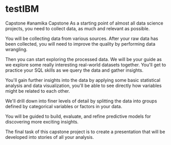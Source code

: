 # testIBM
Capstone
#anamika Capstone
As a starting point of almost all data science projects, you need to collect data, as much and relevant as possible.

You will be collecting data from various sources. After your raw data has been collected, you will need to improve the quality by performing data wrangling. 

Then you can start exploring the processed data.  We will be your guide as we explore some really interesting real-world datasets together. You'll get to practice your SQL skills as we query the data and gather insights.  

You'll gain further insights into the data by applying some basic statistical analysis and data visualization, you'll be able to see directly how variables might be related to each other.   

 We'll drill down into finer levels of detail by splitting the data into groups defined by categorical variables or factors in your data.  

You will be guided to build, evaluate, and refine predictive models for discovering more exciting insights. 

The final task of this capstone project is to create a presentation that will be developed into stories of all your analysis.
